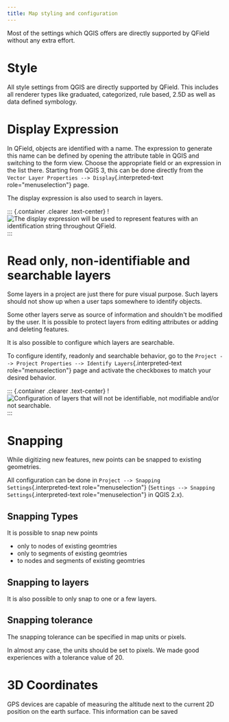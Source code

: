 ```yaml
---
title: Map styling and configuration
---
```


Most of the settings which QGIS offers are directly supported by QField
without any extra effort.

Style
=====

All style settings from QGIS are directly supported by QField. This
includes all renderer types like graduated, categorized, rule based,
2.5D as well as data defined symbology.

Display Expression
==================

In QField, objects are identified with a name. The expression to
generate this name can be defined by opening the attribute table in QGIS
and switching to the form view. Choose the appropriate field or an
expression in the list there. Starting from QGIS 3, this can be done
directly from the
`Vector Layer Properties --> Display`{.interpreted-text
role="menuselection"} page.

The display expression is also used to search in layers.

::: {.container .clearer .text-center}
!![The display expression will be used to represent features with an
identification string throughout
QField.](../assets/images/define_display_expression.png)
:::

Read only, non-identifiable and searchable layers
=================================================

Some layers in a project are just there for pure visual purpose. Such
layers should not show up when a user taps somewhere to identify
objects.

Some other layers serve as source of information and shouldn\'t be
modified by the user. It is possible to protect layers from editing
attributes or adding and deleting features.

It is also possible to configure which layers are searchable.

To configure identify, readonly and searchable behavior, go to the
`Project --> Project Properties --> Identify Layers`{.interpreted-text
role="menuselection"} page and activate the checkboxes to match your
desired behavior.

::: {.container .clearer .text-center}
!![Configuration of layers that will not be identifiable, not modifiable
and/or not
searchable.](../assets/images/project_configuration_readonly.png)
:::

Snapping
========

While digitizing new features, new points can be snapped to existing
geometries.

All configuration can be done in
`Project --> Snapping Settings`{.interpreted-text role="menuselection"}
(`Settings --> Snapping Settings`{.interpreted-text
role="menuselection"} in QGIS 2.x).

Snapping Types
--------------

It is possible to snap new points

-   only to nodes of existing geomtries
-   only to segments of existing geomtries
-   to nodes and segments of existing geomtries

Snapping to layers
------------------

It is also possible to only snap to one or a few layers.

Snapping tolerance
------------------

The snapping tolerance can be specified in map units or pixels.

In almost any case, the units should be set to pixels. We made good
experiences with a tolerance value of 20.

3D Coordinates
==============

GPS devices are capable of measuring the altitude next to the current 2D
position on the earth surface. This information can be saved
